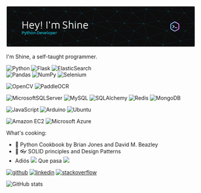 
![I am a Python Developer](https://github.com/shine-jayakumar/shine-jayakumar/blob/main/github-header-image.png)


I'm Shine, a self-taught programmer.

![Python](https://img.shields.io/badge/python-3670A0?style=for-the-badge&logo=python&logoColor=ffdd54)
![Flask](https://img.shields.io/badge/flask-%23000.svg?style=for-the-badge&logo=flask&logoColor=white)
![ElasticSearch](https://img.shields.io/badge/-ElasticSearch-005571?style=for-the-badge&logo=elasticsearch)         
![Pandas](https://img.shields.io/badge/pandas-%23150458.svg?style=for-the-badge&logo=pandas&logoColor=white)
![NumPy](https://img.shields.io/badge/numpy-%23013243.svg?style=for-the-badge&logo=numpy&logoColor=white) 
![Selenium](https://img.shields.io/badge/Selenium-43B02A?style=for-the-badge&logo=Selenium&logoColor=white) 

![OpenCV](https://img.shields.io/badge/OpenCV-5C3EE8.svg?style=for-the-badge&logo=OpenCV&logoColor=white)
![PaddleOCR](https://img.shields.io/badge/PaddlePaddle-0062B0.svg?style=for-the-badge&logo=PaddlePaddle&logoColor=white)

![MicrosoftSQLServer](https://img.shields.io/badge/Microsoft%20SQL%20Sever-CC2927?style=for-the-badge&logo=microsoft%20sql%20server&logoColor=white) ![MySQL](https://img.shields.io/badge/mysql-%2300f.svg?style=for-the-badge&logo=mysql&logoColor=white) ![SQLAlchemy](https://img.shields.io/badge/SQLAlchemy-D71F00.svg?style=for-the-badge&logo=SQLAlchemy&logoColor=white) 
![Redis](https://img.shields.io/badge/Redis-FF4438.svg?style=for-the-badge&logo=Redis&logoColor=white) ![MongoDB](https://img.shields.io/badge/MongoDB-%234ea94b.svg?style=for-the-badge&logo=mongodb&logoColor=white)

![JavaScript](https://img.shields.io/badge/javascript-%23323330.svg?style=for-the-badge&logo=javascript&logoColor=%23F7DF1E)
![Arduino](https://img.shields.io/badge/-Arduino-00979D?style=for-the-badge&logo=Arduino&logoColor=white)
![Ubuntu](https://img.shields.io/badge/Ubuntu-E95420?style=for-the-badge&logo=ubuntu&logoColor=white)

![Amazon EC2](https://img.shields.io/badge/Amazon%20EC2-FF9900.svg?style=for-the-badge&logo=Amazon-EC2&logoColor=white)
![Microsoft Azure](https://img.shields.io/badge/Microsoft%20Azure-0078D4.svg?style=for-the-badge&logo=Microsoft-Azure&logoColor=white)

What's cooking:
- :blue_book: Python Cookbook by Brian Jones and David M. Beazley
- :blue_book: :eyeglasses: SOLID principles and Design Patterns
- Adiós ![](https://img.shields.io/badge/Visual%20Studio%20Code-0078d7.svg?logo=visual-studio-code&logoColor=white)
Que pasa ![](https://img.shields.io/badge/Vim-%2311AB00.svg?logo=vim&logoColor=white)


[<img src='https://cdn.jsdelivr.net/npm/simple-icons@3.0.1/icons/github.svg' alt='github' height='40'>](https://github.com/shine-jayakumar)  [<img src='https://cdn.jsdelivr.net/npm/simple-icons@3.0.1/icons/linkedin.svg' alt='linkedin' height='40'>](https://www.linkedin.com/in/https://www.linkedin.com/in/shine-jayakumar-98262b54//)  [<img src='https://cdn.jsdelivr.net/npm/simple-icons@3.0.1/icons/stackoverflow.svg' alt='stackoverflow' height='40'>](https://stackoverflow.com/users/https://stackoverflow.com/users/6711954/shine-j)  

![GitHub stats](https://github-readme-stats.vercel.app/api?username=shine-jayakumar&show_icons=true)  


